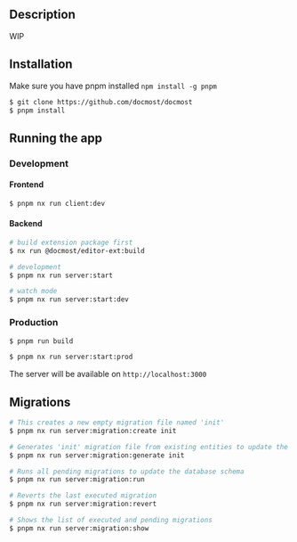 
## Description
WIP

## Installation
Make sure you have pnpm installed `npm install -g pnpm`

```bash
$ git clone https://github.com/docmost/docmost
$ pnpm install
```

## Running the app

### Development

#### Frontend
```bash
$ pnpm nx run client:dev
```
#### Backend
```bash
# build extension package first
$ nx run @docmost/editor-ext:build

# development
$ pnpm nx run server:start

# watch mode
$ pnpm nx run server:start:dev

```

### Production
```bash
$ pnpm run build

$ pnpm nx run server:start:prod
```
The server will be available on `http://localhost:3000`

## Migrations

```bash
# This creates a new empty migration file named 'init'
$ pnpm nx run server:migration:create init

# Generates 'init' migration file from existing entities to update the database schema
$ pnpm nx run server:migration:generate init

# Runs all pending migrations to update the database schema
$ pnpm nx run server:migration:run

# Reverts the last executed migration
$ pnpm nx run server:migration:revert

# Shows the list of executed and pending migrations
$ pnpm nx run server:migration:show

```
